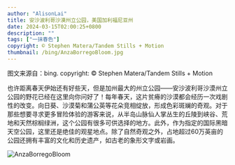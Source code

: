 ```yaml
---
author: "AlisonLai"
title: 安沙波利哥沙漠州立公园，美国加利福尼亚州
date: 2024-03-15T02:00:25+0800
description: ""
tags: ["一抹春色"]
copyright: © Stephen Matera/Tandem Stills + Motion
thumbnail: /bing/AnzaBorregoBloom.jpg
---
```

图文来源自：bing.  copyright: © Stephen Matera/Tandem Stills + Motion

也许距离春天伊始还有好些天，但是加州最大的州立公园——安沙波利哥沙漠州立公园的野花已经在这里向你问好了！每年春天，这片贫瘠的沙漠都会经历一次戏剧性的改变。向日葵、沙漠菊和蒲公英等花朵竞相绽放，形成色彩斑斓的奇观。对于那些想要寻求更多冒险体验的游客来说，从半岛山脉仙人掌丛生的丘陵到峡谷、荒地和天然棕榈绿洲，这个公园有很多可供选择的地方。此外，作为指定的国际黑暗天空公园，这里还是绝佳的观星地点。除了自然奇观之外，占地超过60万英亩的公园还拥有丰富的文化和历史遗产，如古老的象形文字或岩画。

![AnzaBorregoBloom](/bing/AnzaBorregoBloom.jpg)